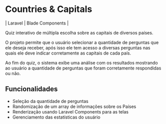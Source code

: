 # Countries & Capitals 
| Laravel | Blade Components | 

Quiz interativo de múltipla escolha sobre as capitais de diversos países.

O projeto permite que o usuário selecionar a quantidade de perguntas que ele deseja receber, após isso ele tem acesso a diversas perguntas nas quais ele deve indicar corretamente as capitais de cada país. 

Ao fim do quiz, o sistema exibe uma análise com os resultados mostrando ao usuário a quantidade de perguntas que foram corretamente respondidas ou não.


## Funcionalidades 

- Seleção da quantidade de perguntas 
- Randomização de um array de informações sobre os Países
- Renderização usando Laravel Components para as telas 
- Gerenciamento das estatísticas do usuário

